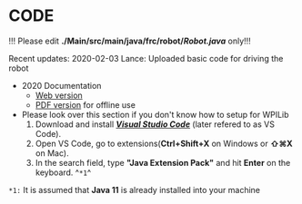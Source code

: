 # CODE

!!! Please edit **./Main/src/main/java/frc/robot/*Robot.java*** only!!!

Recent updates: 
2020-02-03 Lance: Uploaded basic code for driving the robot

- 2020 Documentation 
  - [Web version](https://docs.wpilib.org/en/latest/)
  - [PDF version](https://readthedocs.org/projects/frc-docs/downloads/pdf/latest/) for offline use
- Please look over this section if you don't know how to setup for WPILib
  1. Download and install [***Visual Studio Code***](https://code.visualstudio.com) (later refered to as VS Code).
  2. Open VS Code, go to extensions(**Ctrl+Shift+X** on Windows or **⇧⌘X** on Mac). 
  3. In the search field, type **"Java Extension Pack"** and hit **Enter** on the keyboard. ^``*1``^

``*1:`` It is assumed that **Java 11** is already installed into your machine

